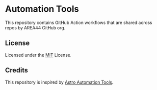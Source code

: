 # Automation Tools

This repository contains GitHub Action workflows that are shared across repos by AREA44 GitHub org.

## License

Licensed under the [MIT](LICENSE) License.

## Credits

This repository is inspired by [Astro Automation Tools](https://github.com/withastro/automation).
